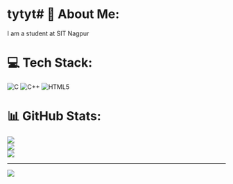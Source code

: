# tytyt# 💫 About Me:
I am a student at SIT Nagpur


# 💻 Tech Stack:
![C](https://img.shields.io/badge/c-%2300599C.svg?style=for-the-badge&logo=c&logoColor=white) ![C++](https://img.shields.io/badge/c++-%2300599C.svg?style=for-the-badge&logo=c%2B%2B&logoColor=white) ![HTML5](https://img.shields.io/badge/html5-%23E34F26.svg?style=for-the-badge&logo=html5&logoColor=white)
# 📊 GitHub Stats:
![](https://github-readme-stats.vercel.app/api?username=Aaryankawale18&theme=dark&hide_border=false&include_all_commits=false&count_private=false)<br/>
![](https://github-readme-streak-stats.herokuapp.com/?user=Aaryankawale18&theme=dark&hide_border=false)<br/>
![](https://github-readme-stats.vercel.app/api/top-langs/?username=Aaryankawale18&theme=dark&hide_border=false&include_all_commits=false&count_private=false&layout=compact)

---
[![](https://visitcount.itsvg.in/api?id=Aaryankawale18&icon=0&color=0)](https://visitcount.itsvg.in)

<!-- Proudly created with GPRM ( https://gprm.itsvg.in ) -->

